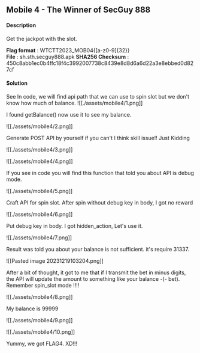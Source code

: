 ## Mobile 4 - The Winner of SecGuy 888
#### Description
Get the jackpot with the slot.  
  
__Flag format__ : WTCTT2023_MOB04{[a-z0-9]{32}}  
__File__ : sh.sth.secguy888.apk 
__SHA256 Checksum__ : 450c8abb1ec0b4ffc18f4c3992007738c8439e8d8d6a6d22a3e8ebbed0d827cf

#### Solution
See In code, we will find api path that we can use to spin slot but we don't know how much of balance.
![[./assets/mobile4/1.png]]

I found getBalance() now use it to see my balance.

![[./assets/mobile4/2.png]]

Generate POST API by yourself if you can't I think skill issue!!  Just Kidding

![[./assets/mobile4/3.png]]

![[./assets/mobile4/4.png]]

If you see in code you will find this function that told you about API is debug mode.

![[./assets/mobile4/5.png]]

Craft API for spin slot. After spin without debug key in body, I got no reward

![[./assets/mobile4/6.png]]

Put debug key in body. I got hidden_action, Let's use it.

![[./assets/mobile4/7.png]]

Result was told you about your balance is not sufficient. it's require 31337.

![[Pasted image 20231219103204.png]]

After a bit of thought, it got to me that if I transmit the bet in minus digits, the API will update the amount to something like your balance -(- bet). Remember spin_slot mode !!!!

![[./assets/mobile4/8.png]]

My balance is 99999

![[./assets/mobile4/9.png]]

![[./assets/mobile4/10.png]]

Yummy, we got FLAG4. XD!!!